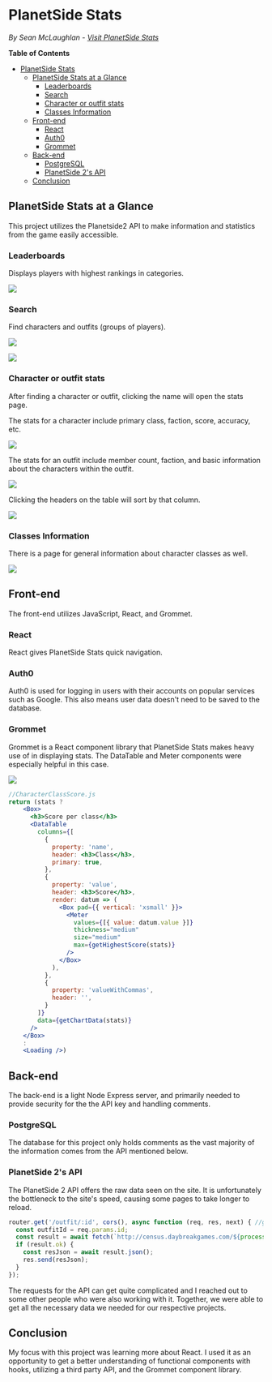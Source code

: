 # PlanetSide Stats
*By Sean McLaughlan - [Visit PlanetSide Stats](https://psstats.herokuapp.com/)*

**Table of Contents**
- [PlanetSide Stats](#planetside-stats)
  - [PlanetSide Stats at a Glance](#planetside-stats-at-a-glance)
    - [Leaderboards](#leaderboards)
    - [Search](#search)
    - [Character or outfit stats](#character-or-outfit-stats)
    - [Classes Information](#classes-information)
  - [Front-end](#front-end)
    - [React](#react)
    - [Auth0](#auth0)
    - [Grommet](#grommet)
  - [Back-end](#back-end)
    - [PostgreSQL](#postgresql)
    - [PlanetSide 2's API](#planetside-2s-api)
  - [Conclusion](#conclusion)

## PlanetSide Stats at a Glance

This project utilizes the Planetside2 API to make information and statistics from the game easily accessible.

### Leaderboards

Displays players with highest rankings in categories.

![](documentation/images/leaderboard.png)

### Search

Find characters and outfits (groups of players).

![](documentation/images/searchcharacter.png)

![](documentation/images/searchoutfit.png)

### Character or outfit stats

After finding a character or outfit, clicking the name will open the stats page.

The stats for a character include primary class, faction, score, accuracy, etc.

![](documentation/images/statsplayer.png)

The stats for an outfit include member count, faction, and basic information about the characters within the outfit.

![](documentation/images/statsoutfit.png)

Clicking the headers on the table will sort by that column.

![](documentation/images/statsoutfitsort.png)

### Classes Information

There is a page for general information about character classes as well.

![](documentation/images/infoclasses.png)

<!-- * [Feature list](https://github.com/smclaughlan/psstats/blob/master/documentation/feature-list/features.md)
* [Components](https://github.com/smclaughlan/psstats/blob/master/documentation/feature-packet/components.md) -->

## Front-end
The front-end utilizes JavaScript, React, and Grommet.

### React
React gives PlanetSide Stats quick navigation.

### Auth0
Auth0 is used for logging in users with their accounts on popular services such as Google. This also means user data doesn't need to be saved to the database.

### Grommet
Grommet is a React component library that PlanetSide Stats makes heavy use of in displaying stats. The DataTable and Meter components were especially helpful in this case.

![](documentation/images/scoreperclass.png)

```jsx
//CharacterClassScore.js
return (stats ?
    <Box>
      <h3>Score per class</h3>
      <DataTable
        columns={[
          {
            property: 'name',
            header: <h3>Class</h3>,
            primary: true,
          },
          {
            property: 'value',
            header: <h3>Score</h3>,
            render: datum => (
              <Box pad={{ vertical: 'xsmall' }}>
                <Meter
                  values={[{ value: datum.value }]}
                  thickness="medium"
                  size="medium"
                  max={getHighestScore(stats)}
                />
              </Box>
            ),
          },
          {
            property: 'valueWithCommas',
            header: '',
          }
        ]}
        data={getChartData(stats)}
      />
    </Box>
    :
    <Loading />)
```

## Back-end
The back-end is a light Node Express server, and primarily needed to provide security for the the API key and handling comments.

### PostgreSQL
The database for this project only holds comments as the vast majority of the information comes from the API mentioned below.

### PlanetSide 2's API
The PlanetSide 2 API offers the raw data seen on the site. It is unfortunately the bottleneck to the site's speed, causing some pages to take longer to reload.

```js
router.get('/outfit/:id', cors(), async function (req, res, next) { //get specific outfit info
  const outfitId = req.params.id;
  const result = await fetch(`http://census.daybreakgames.com/${process.env.API}/get/ps2:v2/outfit?c:resolve=member_online_status,member_character(times.minutes_played,character_id,member_since_date,battle_rank,prestige_level,name.first,certs.earned_points,certs.gifted_points,profile_id)&c:join=type:profile%5Eon:members.profile_id%5Eto:profile_id%5Elist:1%5Eshow:name.en%27image_path%5Einject_at:main_class&c:join=type:characters_stat_history%5Eon:members.character_id%5Eto:character_id%5Elist:1%5Eshow:stat_name%27all_time%5Einject_at:stats_history%5Eterms:stat_name=deaths%27stat_name=kills&c:join=characters_stat%5Eon:members.character_id%5Eto:character_id%5Elist:1%5Eshow:stat_name%27value_forever%27profile_id%5Elist:1%5Einject_at:stats%5Eterms:stat_name=score%27stat_name=hit_count%27stat_name=fire_count(profile%5Eon:profile_id%5Eto:profile_type_id%5Eshow:name.en%5Einject_at:class)&outfit_id=${outfitId}&c:resolve=member_online_status(online_status),member_character(battle_rank)&c:hide=character_id,member_since`);
  if (result.ok) {
    const resJson = await result.json();
    res.send(resJson);
  }
});
```

The requests for the API can get quite complicated and I reached out to some other people who were also working with it. Together, we were able to get all the necessary data we needed for our respective projects.

## Conclusion
My focus with this project was learning more about React. I used it as an opportunity to get a better understanding of functional components with hooks, utilizing a third party API, and the Grommet component library.
